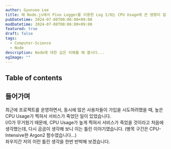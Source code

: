 ```yaml
---
author: Gyunseo Lee
title: 왜 Node.js에서 Pino Logger를 이용한 Log I/O는 CPU Usage에 큰 영향이 없을까?
pubDatetime: 2024-07-08T00:06:00+09:00
modDatetime: 2024-07-08T00:06:00+09:00
featured: true
draft: false
tags:
  - Computer-Science
  - Node
description: Node에 대한 깊은 이해를 해 봅시다...
ogImage: ""
---
```


## Table of contents

## 들어가며

최근에 프로젝트를 운영하면서, 동시에 많은 사용자들이 가입을 시도하려했을 때, 높은 CPU Usage가 찍혀서 서비스가 죽었던 일이 있었습니다.  
I/O가 무거웠기 때문에, CPU Usage가 높게 찍혀서 서비스가 죽었을 것이라고 처음에 생각했는데, 다시 곰곰이 생각해 보니 이는 틀린 이야기였습니다. (병목 구간은 CPU-Intensive한 Argon2 함수였습니다...)  
좌우지간 저의 이런 틀린 생각을 한번 반박해 보겠습니다.
